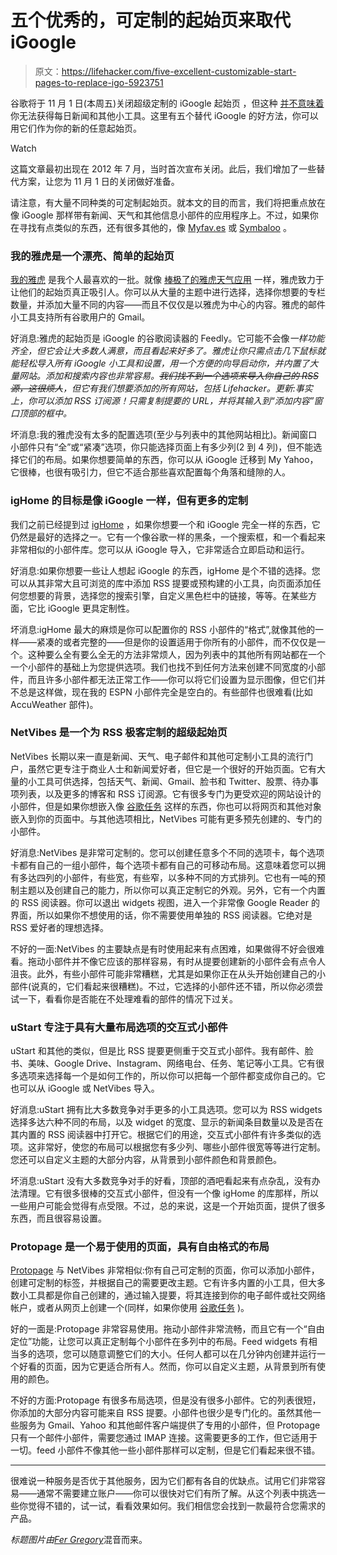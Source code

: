 # 五个优秀的，可定制的起始页来取代 iGoogle

> 原文：<https://lifehacker.com/five-excellent-customizable-start-pages-to-replace-igo-5923751>

谷歌将于 11 月 1 日(本周五)关闭超级定制的 iGoogle 起始页 ，但这种 [并不意味着](http://lifehacker.com/how-to-move-on-when-a-service-you-love-shuts-down-5942544) 你无法获得每日新闻和其他小工具。这里有五个替代 iGoogle 的好方法，你可以用它们作为你的新的任意起始页。

Watch

这篇文章最初出现在 2012 年 7 月，当时首次宣布关闭。此后，我们增加了一些替代方案，让您为 11 月 1 日的关闭做好准备。

请注意，有大量不同种类的可定制起始页。就本文的目的而言，我们将把重点放在像 iGoogle 那样带有新闻、天气和其他信息小部件的应用程序上。不过，如果你在寻找有点类似的东西，还有很多其他的，像 [Myfav.es](https://www.myfav.es/) 或 [Symbaloo](http://www.symbaloo.com/) 。

### 我的雅虎是一个漂亮、简单的起始页

[我的雅虎](https://my.yahoo.com) 是我个人最喜欢的一批。就像 [棒极了的雅虎天气应用](https://lifehacker.com/the-best-weather-app-for-iphone-5982744) 一样，雅虎致力于让他们的起始页真正吸引人。你可以从大量的主题中进行选择，选择你想要的专栏数量，并添加大量不同的内容——而且不仅仅是以雅虎为中心的内容。雅虎的邮件小工具支持所有谷歌用户的 Gmail。

好消息:雅虎的起始页是 iGoogle 的谷歌阅读器的 Feedly。它可能不会像*一样功能齐全，但它会让大多数人满意，而且看起来好多了。雅虎让你只需点击几下鼠标就能轻松导入所有 iGoogle 小工具和设置，用一个方便的向导启动你，并内置了大量网站。添加和搜索内容也非常容易。~~我们找不到一个选项来导入你自己的 RSS 源，这很烦人~~，但它有我们想要添加的所有网站，包括 Lifehacker。更新:事实上，你可以添加 RSS 订阅源！只需复制提要的 URL，并将其输入到“添加内容”窗口顶部的框中。*

坏消息:我的雅虎没有太多的配置选项(至少与列表中的其他网站相比)。新闻窗口小部件只有“全”或“紧凑”选项，你只能选择页面上有多少列(2 到 4 列)，但不能选择它们的布局。如果你想要简单的东西，你可以从 iGoogle 迁移到 My Yahoo，它很棒，也很有吸引力，但它不适合那些喜欢配置每个角落和缝隙的人。

### igHome 的目标是像 iGoogle 一样，但有更多的定制

我们之前已经提到过 [igHome](http://www.ighome.com/) ，如果你想要一个和 iGoogle 完全一样的东西，它仍然是最好的选择之一。它有一个像谷歌一样的黑条，一个搜索框，和一个看起来非常相似的小部件库。您可以从 iGoogle 导入，它非常适合立即启动和运行。

好消息:如果你想要一些让人想起 iGoogle 的东西，igHome 是个不错的选择。您可以从其非常大且可浏览的库中添加 RSS 提要或预构建的小工具，向页面添加任何您想要的背景，选择您的搜索引擎，自定义黑色栏中的链接，等等。在某些方面，它比 iGoogle 更具定制性。

坏消息:igHome 最大的麻烦是你可以配置你的 RSS 小部件的“格式”,就像其他的一样——紧凑的或者完整的——但是你的设置适用于你所有的小部件，而不仅仅是一个。这种要么全有要么全无的方法非常烦人，因为列表中的其他所有网站都在一个一个小部件的基础上为您提供选项。我们也找不到任何方法来创建不同宽度的小部件，而且许多小部件都无法正常工作——你可以将它们设置为显示图像，但它们并不总是这样做，现在我的 ESPN 小部件完全是空白的。有些部件也很难看(比如 AccuWeather 部件)。

### NetVibes 是一个为 RSS 极客定制的超级起始页

NetVibes 长期以来一直是新闻、天气、电子邮件和其他可定制小工具的流行门户，虽然它更专注于商业人士和新闻爱好者，但它是一个很好的开始页面。它有大量的小工具可供选择，包括天气、新闻、Gmail、脸书和 Twitter、股票、待办事项列表，以及更多的博客和 RSS 订阅源。它有很多专门为更受欢迎的网站设计的小部件，但是如果你想嵌入像 [谷歌任务](http://mail.google.com/mail/help/tasks/) 这样的东西，你也可以将网页和其他对象嵌入到你的页面中。与其他选项相比，NetVibes 可能有更多预先创建的、专门的小部件。

好消息:NetVibes 是非常可定制的。您可以创建任意多个不同的选项卡，每个选项卡都有自己的一组小部件，每个选项卡都有自己的可移动布局。这意味着您可以拥有多达四列的小部件，有些宽，有些窄，以多种不同的方式排列。它也有一吨的预制主题以及创建自己的能力，所以你可以真正定制它的外观。另外，它有一个内置的 RSS 阅读器。你可以退出 widgets 视图，进入一个非常像 Google Reader 的界面，所以如果你不想使用的话，你不需要使用单独的 RSS 阅读器。它绝对是 RSS 爱好者的理想选择。

不好的一面:NetVibes 的主要缺点是有时使用起来有点困难，如果做得不好会很难看。拖动小部件并不像它应该的那样容易，有时从提要创建新的小部件会有点令人沮丧。此外，有些小部件可能非常糟糕，尤其是如果你正在从头开始创建自己的小部件(说真的，它们看起来很糟糕)。不过，它选择的小部件还不错，所以你必须尝试一下，看看你是否能在不处理难看的部件的情况下过关。

### uStart 专注于具有大量布局选项的交互式小部件

uStart 和其他的类似，但是比 RSS 提要更侧重于交互式小部件。我有邮件、脸书、美味、Google Drive、Instagram、网络电台、任务、笔记等小工具。它有很多选项来选择每一个是如何工作的，所以你可以把每一个部件都变成你自己的。它也可以从 iGoogle 或 NetVibes 导入。

好消息:uStart 拥有比大多数竞争对手更多的小工具选项。您可以为 RSS widgets 选择多达六种不同的布局，以及 widget 的宽度、显示的新闻条目数量以及是否在其内置的 RSS 阅读器中打开它。根据它们的用途，交互式小部件有许多类似的选项。这非常好，使您的布局可以根据您有多少列、哪些小部件很宽等等进行定制。您还可以自定义主题的大部分内容，从背景到小部件颜色和背景颜色。

坏消息:uStart 没有大多数竞争对手的好看，顶部的酒吧看起来有点杂乱，没有办法清理。它有很多很棒的交互式小部件，但没有一个像 igHome 的库那样，所以一些用户可能会觉得有点受限。不过，总的来说，这是一个开始页面，提供了很多东西，而且很容易设置。

### Protopage 是一个易于使用的页面，具有自由格式的布局

[Protopage](http://protopage.com) 与 NetVibes 非常相似:你有自己可定制的页面，你可以添加小部件，创建可定制的标签，并根据自己的需要更改主题。它有许多内置的小工具，但大多数小工具都是你自己创建的，通过输入提要，将其连接到你的电子邮件或社交网络帐户，或者从网页上创建一个(同样，如果你使用 [谷歌任务](http://mail.google.com/mail/help/tasks/) )。

好的一面是:Protopage 非常容易使用。拖动小部件非常流畅，而且它有一个“自由定位”功能，让您可以真正定制每个小部件在多列中的布局。Feed widgets 有相当多的选项，您可以随意调整它们的大小。任何人都可以在几分钟内创建并运行一个好看的页面，因为它更适合所有人。然而，你可以自定义主题，从背景到所有使用的颜色。

不好的方面:Protopage 有很多布局选项，但是没有很多小部件。它的列表很短，你添加的大部分内容可能来自 RSS 提要。小部件也很少是专门化的。虽然其他一些服务为 Gmail、Yahoo 和其他邮件客户端提供了专用的小部件，但 Protopage 只有一个邮件小部件，需要您通过 IMAP 连接。这需要更多的工作，但它适用于一切。feed 小部件不像其他一些小部件那样可以定制，但是它们看起来很不错。

* * *

很难说一种服务是否优于其他服务，因为它们都有各自的优缺点。试用它们非常容易——通常不需要建立账户——你可以很快对它们有所了解。从这个列表中挑选一些你觉得不错的，试一试，看看效果如何。我们相信您会找到一款最符合您需求的产品。

*标题图片由*[*Fer Gregory*](http://www.shutterstock.com/pic.mhtml?id=61187809)混音而来。